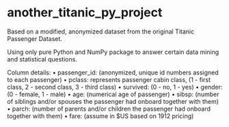 # another_titanic_py_project
Based on a modified, anonymized dataset from the original Titanic Passenger Dataset.

Using only pure Python and NumPy package to answer certain data mining and statistical questions.

Column details:
• passenger_id: (anonymized, unique id numbers assigned to each passenger)
• pclass: represents passenger cabin class, (1 - first class, 2 - second class, 3 - third class)
• survived: (0 - no, 1 - yes)
• gender: (0 - female, 1 - male)
• age: (numerical age of passenger)
• sibsp: (number of siblings and/or spouses the passenger had onboard together with them)
• parch: (number of parents and/or children the passenger had onboard together with them)
• fare: (assume in $US based on 1912 pricing)
